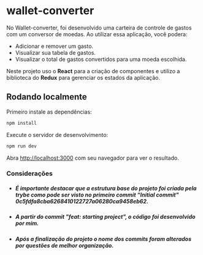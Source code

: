 # wallet-converter

No Wallet-converter, foi desenvolvido uma carteira de controle de gastos com um conversor de moedas. Ao utilizar essa aplicação, você podera:

* Adicionar e remover um gasto.
* Visualizar sua tabela de gastos.
* Visualizar o total de gastos convertidos para uma moeda escolhida.


Neste projeto uso o **React** para a criação de componentes e utilizo a biblioteca do **Redux** para gerenciar os estados da aplicação.

## Rodando localmente

Primeiro instale as dependências:

`````` bash
npm install
``````
Execute o servidor de desenvolvimento:

`````` bash
npm run dev
``````

Abra [http://localhost:3000](http://localhost:3000) com seu navegador para ver o resultado.


### Considerações

* ##### É importante destacar que a estrutura base do projeto foi criada pela trybe como pode ser visto no primeiro commit “Initial commit" 0c5fdfa8cba6268410122727a06280ca9458eb62.

* ##### A partir do commit "feat: starting project", o código foi desenvolvido por mim.

* ##### Após a finalização do projeto o nome dos commits foram alterados por questões de melhor organização.
